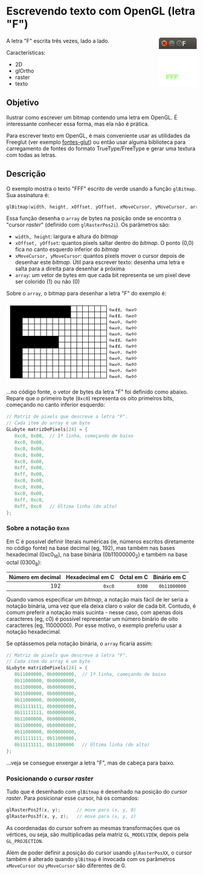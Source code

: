 # Escrevendo texto com OpenGL (letra "F")

<img src="../docs/fontes-opengl-f.png" style="float:right; max-width: 250px">

A letra "F" escrita três vezes, lado a lado.

Características:
  - 2D
  - glOrtho
  - raster
  - texto

## Objetivo

Ilustrar como escrever um bitmap contendo uma letra em OpenGL.
É interessante conhecer essa forma, mas ela não é prática.

Para escrever texto em OpenGL, é mais conveniente usar as
utilidades da Freeglut (ver exemplo [fontes-glut][fontes-glut])
ou então usar alguma biblioteca para carregamento de fontes
do formato TrueType/FreeType e gerar uma textura com todas as
letras.

[fontes-glut]: ../fontes-glut/

## Descrição

O exemplo mostra o texto "FFF" escrito de verde usando a função
`glBitmap`. Sua assinatura é:

```c
glBitmap(width, height, xOffset, yOffset, xMoveCursor, yMoveCursor, array);
```

Essa função desenha o `array` de bytes na posição onde se
encontra o "cursor _raster_" (definido com `glRasterPos2i`).
Os parâmetros são:

- `width, height`: largura e altura do _bitmap_
- `xOffset, yOffset`: quantos pixels saltar dentro do _bitmap_.
  O ponto (0,0) fica no canto esquerdo inferior do _bitmap_
- `xMoveCursor, yMoveCursor`: quantos pixels mover o cursor
  depois de desenhar este _bitmap_. Útil para escrever texto:
  desenha uma letra e salta para a direita para desenhar a
  próxima
- `array`: um vetor de bytes em que cada bit representa se um
  pixel deve ser colorido (1) ou não (0)

Sobre o `array`, o bitmap para desenhar a letra "F" do exemplo
é:

![O mapa de bits da letra f maiúscula](../docs/bitmap-f.gif)

...no código fonte, o vetor de bytes da letra "F" foi
definido como abaixo. Repare que o primeiro byte (`0xc0`)
representa os oito primeiros bits, começando no canto
inferior esquerdo:

```c
// Matriz de pixels que descreve a letra "F".
// Cada item do array é um byte
GLubyte matrizDePixels[24] = {
   0xc0, 0x00,  // 1ª linha, começando de baixo
   0xc0, 0x00,
   0xc0, 0x00,
   0xc0, 0x00,
   0xc0, 0x00,
   0xff, 0x00,
   0xff, 0x00,
   0xc0, 0x00,
   0xc0, 0x00,
   0xc0, 0x00,
   0xff, 0xc0,
   0xff, 0xc0   // Última linha (do alto)
};
```

### Sobre a notação `0xnn`

Em C é possível definir literais numéricas (ie, números escritos
diretamente no código fonte) na base decimal (eg, 192), mas
também nas bases hexadecimal (0xc0<sub>16</sub>), na base
binária (0b11000000<sub>2</sub>) e também na base octal
(0300<sub>8</sub>):

| Número em decimal | Hexadecimal em C | Octal em C | Binário em C |
|------------------:|-----------------:|-----------:|-------------:|
| 192               | `0xc0`           | `0300`     | `0b11000000` |

Quando vamos especificar um _bitmap_, a notação mais fácil de
ler seria a notação binária, uma vez que ela deixa claro o
valor de cada bit. Contudo, é comum preferir a notação mais
sucinta - nesse caso, com apenas dois caracteres (eg, c0) é
possível representar um número binário de oito caracteres
(eg, 11000000). Por esse motivo, o exemplo preferiu usar
a notação hexadecimal.

Se optássemos pela notação binária, o `array` ficaria assim:

```c
// Matriz de pixels que descreve a letra "F".
// Cada item do array é um byte
GLubyte matrizDePixels[24] = {
   0b11000000, 0b00000000,  // 1ª linha, começando de baixo
   0b11000000, 0b00000000,
   0b11000000, 0b00000000,
   0b11000000, 0b00000000,
   0b11000000, 0b00000000,
   0b11111111, 0b00000000,
   0b11111111, 0b00000000,
   0b11000000, 0b00000000,
   0b11000000, 0b00000000,
   0b11000000, 0b00000000,
   0b11111111, 0b11000000,
   0b11111111, 0b11000000   // Última linha (do alto)
};
```

...veja se consegue enxergar a letra "F", mas de cabeça para
baixo.

### Posicionando o _cursor raster_

Tudo que é desenhado com `glBitmap` é desenhado na posição do
_cursor raster_. Para posicionar esse cursor, há os comandos:

```c
glRasterPos2f(x, y);      // move para (x, y, 0)
glRasterPos3f(x, y, z);   // move para (x, y, z)
```

As coordenadas do cursor sofrem as mesmas transformações que
os vértices, ou seja, são multiplicadas pela matriz
`GL_MODELVIEW`, depois pela `GL_PROJECTION`.

Além de poder definir a posição do cursor usando
`glRasterPosXX`, o cursor também é alterado quando `glBitmap`
é invocada com os parâmetros `xMoveCursor` ou `yMoveCursor`
são diferentes de 0.
